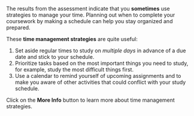 The results from the assessment indicate that you **sometimes** use strategies to manage your time. Planning out when to complete your coursework by making a schedule can help you stay organized and prepared.   

These **time management strategies** are quite useful:

1.	Set aside regular times to study on *multiple days* in advance of a due date and stick to your schedule.
2.	Prioritize tasks based on the most important things you need to study, for example, study the most difficult things first. 
3.	Use a calendar to remind yourself of upcoming assignments and to make you aware of other activities that could conflict with your study schedule.

Click on the **More Info** button to learn more about time management strategies. 
